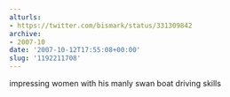 ```yaml
---
alturls:
- https://twitter.com/bismark/status/331309842
archive:
- 2007-10
date: '2007-10-12T17:55:08+00:00'
slug: '1192211708'
---
```


impressing women with his manly swan boat driving skills

